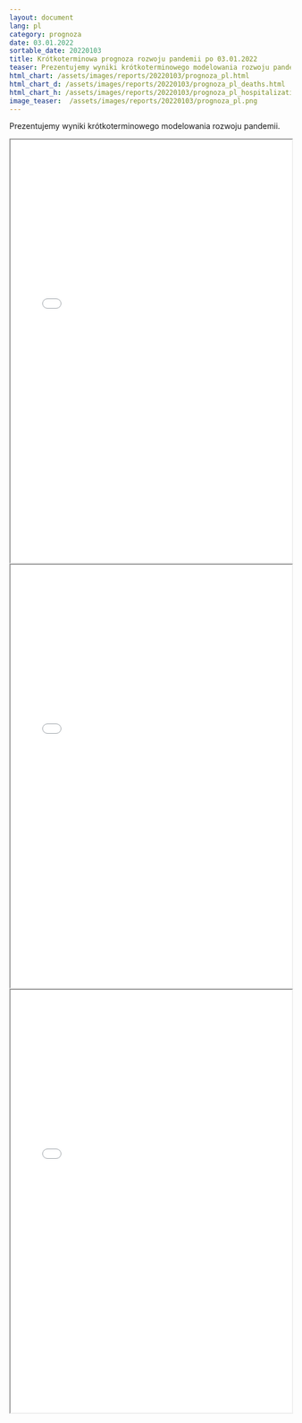```yaml
---
layout: document
lang: pl
category: prognoza
date: 03.01.2022
sortable_date: 20220103
title: Krótkoterminowa prognoza rozwoju pandemii po 03.01.2022 
teaser: Prezentujemy wyniki krótkoterminowego modelowania rozwoju pandemii.
html_chart: /assets/images/reports/20220103/prognoza_pl.html
html_chart_d: /assets/images/reports/20220103/prognoza_pl_deaths.html
html_chart_h: /assets/images/reports/20220103/prognoza_pl_hospitalizations.html
image_teaser:  /assets/images/reports/20220103/prognoza_pl.png
---
```


Prezentujemy wyniki krótkoterminowego modelowania rozwoju pandemii.

<div style="text-align: center" class="row 80%">
    <span class="image fit">
        <iframe src="{{ page.html_chart }}" alt="" style="width: 100%; height:54em;"></iframe>
    </span>
</div>

<div style="text-align: center" class="row 80%">
    <span class="image fit">
        <iframe src="{{ page.html_chart_d }}" alt="" style="width: 100%; height:54em;"></iframe>
    </span>
</div>

<div style="text-align: center" class="row 80%">
    <span class="image fit">
        <iframe src="{{ page.html_chart_h }}" alt="" style="width: 100%; height:54em;"></iframe>
    </span>
</div>
